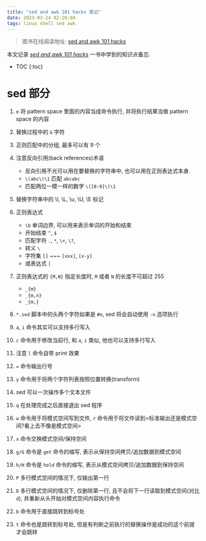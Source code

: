 ```yaml
---
title: "sed and awk 101 hacks 笔记"
date: 2023-03-24 02:28:04
tags: linux shell sed awk
---
```


> 图书在线阅读地址: [sed and awk 101 hacks](https://vds-admin.ru/sed-and-awk-101-hacks)

本文记录 _*[sed and awk 101 hacks](https://vds-admin.ru/sed-and-awk-101-hacks)*_ 一书中学到的知识点备忘.

- TOC
  {:toc}

# sed 部分

<!--more-->

1. `e` 将 pattern space 里面的内容当成命令执行, 并将执行结果当做 pattern space 的内容
2. 替换过程中的 `&` 字符
3. 正则匹配中的分组, 最多可以有 9 个
4. 注意反向引用(back references)术语

   - 反向引用不光可以用在要替换的字符串中, 也可以用在正则表达式本身.
   - `\(abc\)\1` 匹配 `abcabc`
   - 匹配两位一模一样的数字 `\([0-9]\)\1`

5. 替换字符串中的 \l, \L, \u, \U, \E 标记
6. 正则表达式

   - `\b` 单词边界, 可以用来表示单词的开始和结束
   - 开始结束 `^`, `$`
   - 匹配字符 `.`, `*`, `\+`, `\?`,
   - 转义 `\`
   - 字符集 `[]` ~~~ `[xxx]`, `[x-y]`
   - 或表达式 `|`

7. 正则表达式的 `{M,N}` 指定长度时, `M` 或者 `N` 的长度不可超过 255

   - `_{m}`
   - `_{m,n}`
   - `_{m,}`

8. `*.sed` 脚本中的头两个字符如果是 `#n`, sed 将会自动使用 `-n` 选项执行
9. `a`, `i` 命令其实可以支持多行写入
10. `c` 命令用于修改当前行, 和 `a`, `i` 类似, 他也可以支持多行写入
11. 注意 `l` 命令自带 print 效果
12. `=` 命令输出行号
13. `y` 命令用于将两个字符列表按照位置转换(transform)
14. sed 可以一次操作多个文本文件
15. `q` 在处理完成之后直接退出 sed 程序
16. `w` 命令用于将模式空间写到文件, `r` 命令用于将文件读到<标准输出还是模式空间?看上去不像是模式空间>
17. `x` 命令交换模式空间/保持空间
18. `g/G` 命令是 `get` 命令的缩写, 表示从保持空间拷贝/追加数据到模式空间
19. `h/H` 命令是 `hold` 命令的缩写, 表示从模式空间拷贝/追加数据到保持空间
20. `P` 多行模式空间的情况下, 仅输出第一行
21. `D` 多行模式空间的情况下, 仅删除第一行, 且不会将下一行读取到模式空间(对比 `d`), 并重新从头开始对模式空间内容执行命令
22. `b` 命令用于直接跳转到标号处
23. `t` 命令也是跳转到标号处, 但是有判断之前执行的替换操作是成功的这个前提才会跳转
